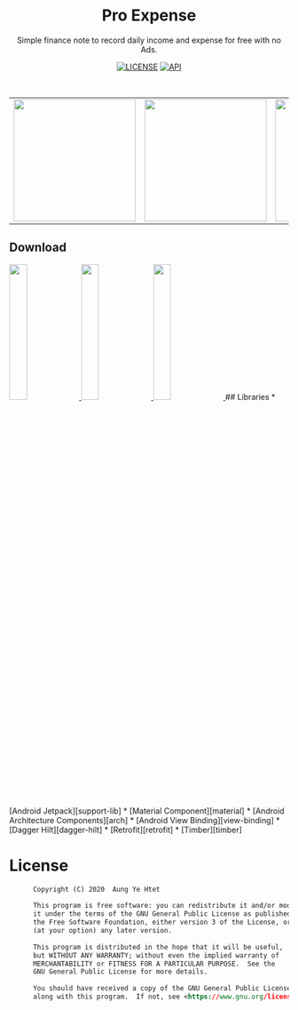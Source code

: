 <h1 align="center">Pro Expense</h1>
<p align="center">
Simple finance note to record daily income and expense for free with no Ads.
</p>

<p align="center">
  <a href="https://www.gnu.org/licenses/gpl-3.0"><img alt="LICENSE" src="https://img.shields.io/badge/License-GPLv3-blue.svg"/></a>
  <a href="https://android-arsenal.com/api?level=21"><img alt="API" src="https://img.shields.io/badge/API-21%2B-brightgreen"/></a> 
</p> <br>

<table align="center">
       <tr>
          <td><img src="https://github.com/arduia/ProExpense/blob/master/previews/screenshot_1.png" width="220"></td>
          <td><img src="https://github.com/arduia/ProExpense/blob/master/previews/screenshot_2.png" width="220"></td>
          <td><img src="https://github.com/arduia/ProExpense/blob/master/previews/screenshot_3.png" width="220"></td>
       </tr>
 </table>
 
## Download
<a href="https://play.google.com/store/apps/details?id=com.arduia.expense">
<img src="https://cdn.jsdelivr.net/gh/steverichey/google-play-badge-svg/img/en_get.svg" width="25%">
</a> 
<a href="https://appgallery.huawei.com/#/app/C102892875">
<img src="https://huaweimobileservices.com/wp-content/uploads/2019/12/AppGallery_DownlaodBadge_ENG.png" width="25%">
</a> 
<a href="https://www.amazon.com/dp/B08HZFQQ3L">
<img src="https://images-na.ssl-images-amazon.com/images/G/01/mobile-apps/devportal2/res/images/amazon-appstore-badge-english-white.png" width="25%">
</a> 
## Libraries
* [Android Jetpack][support-lib] 
* [Material Component][material]
* [Android Architecture Components][arch]
* [Android View Binding][view-binding]
* [Dagger Hilt][dagger-hilt]
* [Retrofit][retrofit]
* [Timber][timber]


[support-lib]: https://developer.android.com/topic/libraries/support-library/index.html
[arch]: https://developer.android.com/arch
[view-binding]: https://developer.android.com/topic/libraries/view-binding
[dagger-hilt]: https://dagger.dev/
[retrofit]: http://square.github.io/retrofit 
[timber]: https://github.com/JakeWharton/timber 
[material]: https://github.com/material-components/material-components-android


# License
```xml
      Copyright (C) 2020  Aung Ye Htet
  
      This program is free software: you can redistribute it and/or modify
      it under the terms of the GNU General Public License as published by
      the Free Software Foundation, either version 3 of the License, or
      (at your option) any later version.
  
      This program is distributed in the hope that it will be useful,
      but WITHOUT ANY WARRANTY; without even the implied warranty of
      MERCHANTABILITY or FITNESS FOR A PARTICULAR PURPOSE.  See the
      GNU General Public License for more details.
  
      You should have received a copy of the GNU General Public License
      along with this program.  If not, see <https://www.gnu.org/licenses/>.
```


